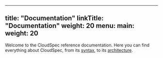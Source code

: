 
---
title: "Documentation"
linkTitle: "Documentation"
weight: 20
menu:
  main:
    weight: 20
---

Welcome to the CloudSpec reference documentation. Here you can find everything about CloudSpec, from its [syntax](Syntax), to its [architecture](Architecture).


